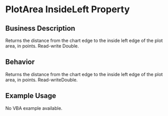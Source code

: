 # PlotArea InsideLeft Property

## Business Description
Returns the distance from the chart edge to the inside left edge of the plot area, in points. Read-write Double.

## Behavior
Returns the distance from the chart edge to the inside left edge of the plot area, in points. Read-writeDouble.

## Example Usage
No VBA example available.